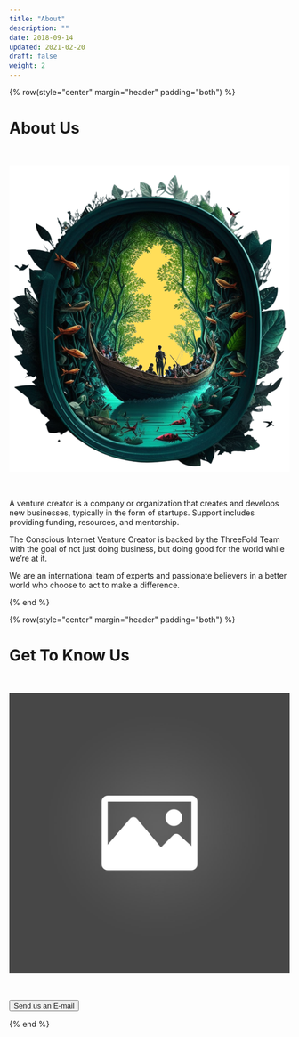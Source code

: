 ```yaml
---
title: "About"
description: ""
date: 2018-09-14
updated: 2021-02-20
draft: false
weight: 2
---
```


<div class="container mx-auto">

<!-- section 1 (co-found) -->

{% row(style="center" margin="header" padding="both") %}

# About Us

<br>

![Image](img/home1.png#medium#mx-auto)

<br>

<p>
A venture creator is a company or organization that creates and develops new businesses, typically in the form of startups. Support includes providing funding, resources, and mentorship.

The Conscious Internet Venture Creator is backed by the ThreeFold Team with the goal of not just doing business, but doing good for the world while we’re at it. 

We are an international team of experts and passionate believers in a better world who choose to act to make a difference.
</p>

{% end %}

<!-- section 1 (co-found) -->

{% row(style="center" margin="header" padding="both") %}

# Get To Know Us

<br>

![Image](placeholder.jpg#medium#mx-auto)

<br>
<p>
<BUTTON><a href = "mailto: info@threefold.io">Send us an E-mail</a></BUTTON>

<p>

{% end %}

</div>



